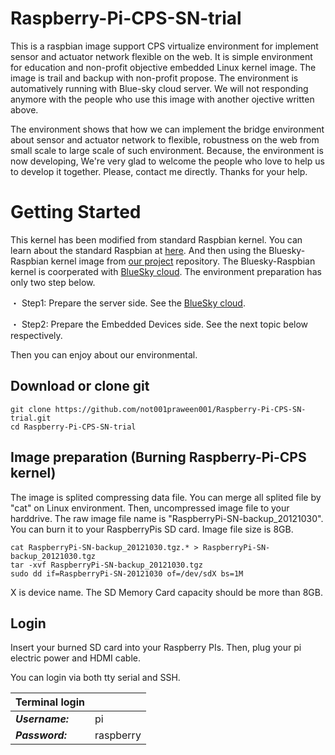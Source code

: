Raspberry-Pi-CPS-SN-trial
=========================

This is a raspbian image support CPS virtualize environment for implement sensor and actuator network flexible on the web. It is simple environment for education and non-profit objective embedded Linux kernel image. The image is trail and backup with non-profit propose. The environment is automatively running with Blue-sky cloud server. We will not responding anymore with the people who use this image with another ojective written above.

The environment shows that how we can implement the bridge environment about sensor and actuator network to flexible, robustness on the web from small scale to large scale of such environment. Because, the environment is now developing, We're very glad to welcome the people who love to help us to develop it together. Please, contact me directly. Thanks for your help.

Getting Started
===========
This kernel has been modified from standard Raspbian kernel. You can learn about the standard Raspbian at [here](http://www.raspberrypi.org/downloads/). And then using the Bluesky-Raspbian kernel image from [our project](www.bluesky-cps.org) repository. The Bluesky-Raspbian kernel is coorperated with [BlueSky cloud](https://github.com/not001praween001/BlueSkyLoggerCloudBINResearchVer1.0). The environment preparation has only two step  below.

・ Step1: Prepare the server side. See the [BlueSky cloud](https://github.com/not001praween001/BlueSkyLoggerCloudBINResearchVer1.0).

・ Step2: Prepare the Embedded Devices side. See the next topic below respectively.

Then you can enjoy about our environmental.

Download or clone git
-------------------------
```shell
git clone https://github.com/not001praween001/Raspberry-Pi-CPS-SN-trial.git
cd Raspberry-Pi-CPS-SN-trial
```
Image preparation (Burning Raspberry-Pi-CPS kernel)
---------------------------------------------------

The image is splited compressing data file. You can merge all splited file by "cat" on Linux environment. Then, uncompressed image file to your harddrive. The raw image file name is "RaspberryPi-SN-backup_20121030". You can burn it to your RaspberryPis SD card. Image file size is 8GB.
```shell
cat RaspberryPi-SN-backup_20121030.tgz.* > RaspberryPi-SN-backup_20121030.tgz
tar -xvf RaspberryPi-SN-backup_20121030.tgz
sudo dd if=RaspberryPi-SN-20121030 of=/dev/sdX bs=1M
```
X is device name. The SD Memory Card capacity should be more than 8GB.

Login
-------------------------

Insert your burned SD card into your Raspberry PIs. Then, plug your pi electric power and HDMI cable.

You can login via both tty serial and SSH.

| Terminal login| |
|:---------|:-------------------|
| ***Username:*** | pi                 |
| ***Password:*** | raspberry          |
